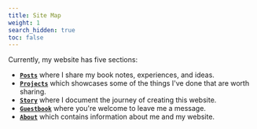 ```yaml
---
title: Site Map
weight: 1
search_hidden: true
toc: false
---
```


Currently, my website has five sections:
- [**`Posts`**](/en/posts) where I share my book notes, experiences, and ideas.
- [**`Projects`**](/en/projects) which showcases some of the things I've done that are worth sharing.
- [**`Story`**](/en/stories) where I document the journey of creating this website.
- [**`Guestbook`**](/en/guestbook)  where you're welcome to leave me a message.
- [**`About`**](/en/about) which contains information about me and my website.
